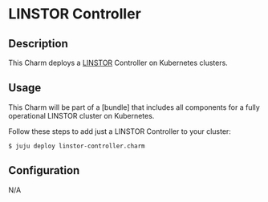 # LINSTOR Controller

## Description
This Charm deploys a [LINSTOR] Controller on Kubernetes clusters.

## Usage
This Charm will be part of a [bundle] that includes all components for a fully operational LINSTOR cluster on Kubernetes.

Follow these steps to add just a LINSTOR Controller to your cluster:
```
$ juju deploy linstor-controller.charm
```

[LINSTOR]: https://linbit.com/linstor/

## Configuration
N/A
